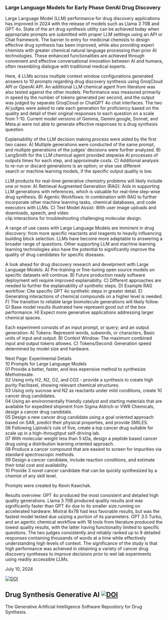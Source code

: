 

### Large Language Models for Early Phase GenAI Drug Discovery

Large Language Model (LLM) performance for drug discovery applications has improved in 2024 with the release of models such as Llama 3 70B and GPT 4o. State of the art drug synthesis utility can be achieved today when appropriate prompts are submitted with proper LLM settings using an API or Chat framework. The barrier to entry for medicinal chemists to design effective drug synthesis has been improved, while also providing expert chemists with greater chemical natural language processing than prior AI technologies. These enhanced functionalities are achieved through convenient and effective conversational innovation between AI and humans, often resembling dialogue with traditional medical experts.

Here, 4 LLMs across multiple context window configurations generated answers to 10 prompts regarding drug discovery synthesis using GroqCloud API or OpenAI API. An additional LLM chemical agent from literature was also tested against the other models. Performance was measured primarily in speed by the number of tokens generated per second, and the output was judged by separate GroqCloud or ChatGPT 4o chat interfaces. The two AI judges were asked to rate each generation for proficiency based on the quality and detail of their original responses to each question on a scale from 1-10. Current model versions of Gemma, Gemini.google, Sonnet, and Meta.ai were not able to generate effective responses to a drug synthesis question.

Explainability of the LLM decision making process were aided by the first two cases: 
A) Multiple generations were conducted of the same prompt, and multiple 
    generations of the judges’ decisions were further analyzed. 
B) LangSmith for the LLM chemical agent provided stepwise AI processes of outputs
    times for each step, and approximate costs. 
C) Additional analysis to re-run or discard generations is an option; or else use different  
    search or machine learning models, if the specific output quality is low.

LLM products for real-time generative chemistry problems will likely include one or more:
           A) Retrieval Augmented Generation (RAG): Aids in supporting LLM generations with 
     references, which is valuable for real-time step-wise drug synthesis. 
B) Agentic Workflows: In combination with RAG to further incorporate other machine
     learning tasks, chemical databases, and code executors with LLMs. 
C) Text Model Assist: With user image uploads and downloads, speech, and video  
     clip interactions for troubleshooting challenging molecular design. 

A range of use cases with Large Language Models are imminent in drug discovery: from more specific reactants and reagents to heavily influencing building block selection. LLMs have become more adaptable to answering a broader range of questions. Other supporting LLM and machine learning learning technologies also have the potential to significantly improve the quality of drug candidates for specific diseases. 

A look ahead for drug discovery research and develpment with Large Language Models:
A) Pre-training or fine-tuning open source models on specific datasets will continue. 
B) Future production ready software deployment will require improved explainabilty. 
C) Different approaches are needed to further the explainability of synthetic steps. 
D) Example RAG workflow: Cite specific GPT 4o synthetic steps in greater detail. 
E) Generating interactions of chemical compounds on a higher level is needed. 
F) The transition to reliable large biomolecule generations will likely follow. 
G) Base model results illustrated here represent good out of the box performance.
H) Expect more generative applications addressing larger chemical spaces. 

Each experiment consists of an input prompt, or query; and an output generation: 
A) Tokens: Represent words, subwords, or characters, Basic units of input and output. 
B) Context Window: The maximum combined input and output tokens allowes.
C) Tokens/Second: Generation speed determined by model size and hardware.

Next Page: Experimental Details <br>
10 Prompts for Large Language Models <br>
01 Provide a better, faster, and less expensive method to synthesize Methotrexate.<br>
02 Using only H2, N2, O2, and CO2 - provide a synthesis to create high purity Paclitaxel, showing relevant chemical structures. <br>
03 Using only sucrose and N2 as reactants under mild conditions, create 10 cancer drug candidates. <br>
04 Using an environmentally friendly catalyst and starting materials that are available for expedited shipment from Sigma Aldrich or VWR Chemicals, design a cancer drug candidate. <br>
05 Design a new cancer drug candidate using a goal oriented approach based on SAR, predict their physical properties, and provide SMILES. <br>
06 Following Lipinski’s rule of five, create a top cancer drug suitable for scale up in a high-throughput self-driving lab. <br>
07 With molecular weight less than 5 kDa, design a peptide based cancer drug using a distribution learning oriented approach. <br>
08 Produce a cancer compound that are easiest to screen for impurities via standard spectroscopic methods. <br>
09 Design a cancer candidate, include reaction conditions, and estimate their total cost and availability. <br>
10 Provide 3 novel cancer candidate that can be quickly synthesized by a chemist of any skill level. <br>

Prompts were created by Kevin Kawchak. 



Results overview:
GPT 4o produced the most consistent and detailed high quality generations. Llama 3 70B produced quality results and was significantly faster than GPT 4o due to its smaller size running on accelerated hardware. Mixtral 8x7B had less favorable results, but was the fastest model tested due usizing a portion of its parameters. GPT 3.5 Turbo, and an agentic chemical workflow with 18 tools from literature produced the lowest quality results, with the latter having functionality limited to specific questions. The two judges consistently and reliably ranked up to 9 detailed responses containing thousands of words at a time while effectively understanding high levels of context. The significance of the study is that high performance was acheived in obtaining a variety of cancer drug discovery syntheses to improve decisions prior to wet lab experiments using readily accessible LLMs. 

July 10, 2024


[![DOI](https://zenodo.org/badge/DOI/10.5281/zenodo.14967943.svg)](https://doi.org/10.5281/zenodo.14967943)

## Drug Synthesis Generative AI [![DOI](https://zenodo.org/badge/DOI/10.5281/zenodo.13754637.svg)](https://doi.org/10.5281/zenodo.13754637)
The Generative Artificial Intelligence Software Repository for Drug Synthesis.
